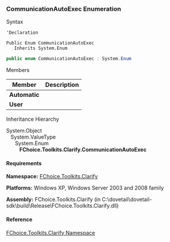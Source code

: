 ﻿### CommunicationAutoExec Enumeration

Syntax

```vbnet
'Declaration

Public Enum CommunicationAutoExec 
   Inherits System.Enum
```

```csharp
public enum CommunicationAutoExec : System.Enum 
```

Members

| Member | Description |
| --- | --- |
| **Automatic** |   |
| **User** |   |

Inheritance Hierarchy

System.Object  
   System.ValueType  
      System.Enum  
         **FChoice.Toolkits.Clarify.CommunicationAutoExec**  

#### Requirements

**Namespace:** [FChoice.Toolkits.Clarify](FChoice.Toolkits.Clarify~FChoice.Toolkits.Clarify_namespace.md)

**Platforms:** Windows XP, Windows Server 2003 and 2008 family

**Assembly:** FChoice.Toolkits.Clarify (in C:\\dovetail\\dovetail-sdk\\build\\Release\\FChoice.Toolkits.Clarify.dll)



#### Reference

[FChoice.Toolkits.Clarify Namespace](FChoice.Toolkits.Clarify~FChoice.Toolkits.Clarify_namespace.md)